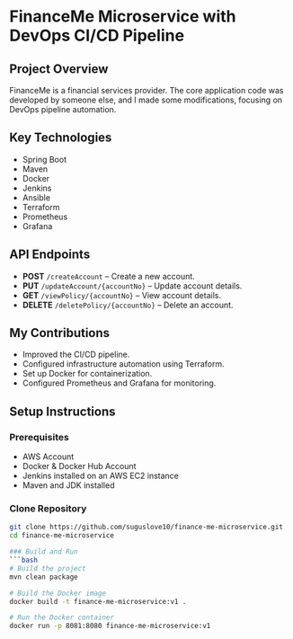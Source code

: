 # FinanceMe Microservice with DevOps CI/CD Pipeline

## Project Overview
FinanceMe is a financial services provider. The core application code was developed by someone else, and I made some modifications, focusing on DevOps pipeline automation.

## Key Technologies
- Spring Boot
- Maven
- Docker
- Jenkins
- Ansible
- Terraform
- Prometheus
- Grafana

## API Endpoints
- **POST** `/createAccount` – Create a new account.
- **PUT** `/updateAccount/{accountNo}` – Update account details.
- **GET** `/viewPolicy/{accountNo}` – View account details.
- **DELETE** `/deletePolicy/{accountNo}` – Delete an account.

## My Contributions
- Improved the CI/CD pipeline.
- Configured infrastructure automation using Terraform.
- Set up Docker for containerization.
- Configured Prometheus and Grafana for monitoring.

## Setup Instructions

### Prerequisites
- AWS Account
- Docker & Docker Hub Account
- Jenkins installed on an AWS EC2 instance
- Maven and JDK installed

### Clone Repository
```bash
git clone https://github.com/suguslove10/finance-me-microservice.git
cd finance-me-microservice

### Build and Run
```bash
# Build the project
mvn clean package

# Build the Docker image
docker build -t finance-me-microservice:v1 .

# Run the Docker container
docker run -p 8081:8080 finance-me-microservice:v1


